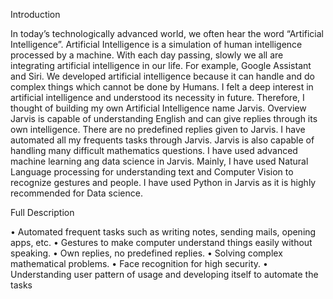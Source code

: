 Introduction

In today’s technologically advanced world, we often hear the word “Artificial Intelligence”. Artificial
Intelligence is a simulation of human intelligence processed by a machine. With each day passing,
slowly we all are integrating artificial intelligence in our life. For example, Google Assistant and Siri.
We developed artificial intelligence because it can handle and do complex things which cannot be
done by Humans.
I felt a deep interest in artificial intelligence and understood its necessity in future. Therefore, I
thought of building my own Artificial Intelligence name Jarvis.
Overview
Jarvis is capable of understanding English and can give replies through its own intelligence. There
are no predefined replies given to Jarvis. I have automated all my frequents tasks through Jarvis.
Jarvis is also capable of handling many difficult mathematics questions. I have used advanced
machine learning ang data science in Jarvis.
Mainly, I have used Natural Language processing for understanding text and Computer Vision to
recognize gestures and people. I have used Python in Jarvis as it is highly recommended for Data
science.

Full Description

• Automated frequent tasks such as writing notes, sending mails, opening apps, etc.
• Gestures to make computer understand things easily without speaking.
• Own replies, no predefined replies.
• Solving complex mathematical problems.
• Face recognition for high security.
• Understanding user pattern of usage and developing itself to automate the tasks
